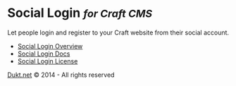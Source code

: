 # Social Login <small>_for Craft CMS_</small>

Let people login and register to your Craft website from their social account.

- [Social Login Overview](https://dukt.net/craft/social/)
- [Social Login Docs](https://dukt.net/craft/social/docs)
- [Social Login License](https://dukt.net/craft/social/docs/license)


[Dukt.net](https://dukt.net/) © 2014 - All rights reserved